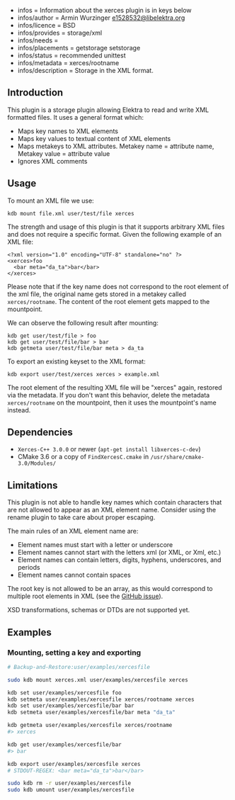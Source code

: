 - infos = Information about the xerces plugin is in keys below
- infos/author = Armin Wurzinger <e1528532@libelektra.org>
- infos/licence = BSD
- infos/provides = storage/xml
- infos/needs =
- infos/placements = getstorage setstorage
- infos/status = recommended unittest
- infos/metadata = xerces/rootname
- infos/description = Storage in the XML format.

## Introduction

This plugin is a storage plugin allowing Elektra to read and write XML
formatted files. It uses a general format which:

- Maps key names to XML elements
- Maps key values to textual content of XML elements
- Maps metakeys to XML attributes. Metakey name = attribute name, Metakey value
 	= attribute value
- Ignores XML comments

## Usage

To mount an XML file we use:

	kdb mount file.xml user/test/file xerces

The strength and usage of this plugin is that it supports arbitrary XML files and
does not require a specific format. Given the following example of an XML file:

	<?xml version="1.0" encoding="UTF-8" standalone="no" ?>
	<xerces>foo
	  <bar meta="da_ta">bar</bar>
	</xerces>

Please note that if the key name does not correspond to the root element of the xml
file, the original name gets stored in a metakey called `xerces/rootname`. The content
of the root element gets mapped to the mountpoint.

We can observe the following result after mounting:

	kdb get user/test/file > foo
	kdb get user/test/file/bar > bar
	kdb getmeta user/test/file/bar meta > da_ta

To export an existing keyset to the XML format:

	kdb export user/test/xerces xerces > example.xml

The root element of the resulting XML file will be "xerces" again, restored via the
metadata. If you don't want this behavior, delete the metadata `xerces/rootname` on
the mountpoint, then it uses the mountpoint's name instead.

## Dependencies

- `Xerces-C++ 3.0.0` or newer (`apt-get install libxerces-c-dev`)
- CMake 3.6 or a copy of `FindXercesC.cmake` in
  `/usr/share/cmake-3.0/Modules/`

## Limitations

This plugin is not able to handle key names which contain characters that are not
allowed to appear as an XML element name. Consider using the rename plugin to
take care about proper escaping.

The main rules of an XML element name are:
- Element names must start with a letter or underscore
- Element names cannot start with the letters xml (or XML, or Xml, etc.)
- Element names can contain letters, digits, hyphens, underscores, and periods
- Element names cannot contain spaces

The root key is not allowed to be an array, as this would correspond to multiple
root elements in XML (see the
[GitHub issue](https://github.com/ElektraInitiative/libelektra/issues/1451)).

XSD transformations, schemas or DTDs are not supported yet.

## Examples

### Mounting, setting a key and exporting

```sh
# Backup-and-Restore:user/examples/xercesfile

sudo kdb mount xerces.xml user/examples/xercesfile xerces

kdb set user/examples/xercesfile foo
kdb setmeta user/examples/xercesfile xerces/rootname xerces
kdb set user/examples/xercesfile/bar bar
kdb setmeta user/examples/xercesfile/bar meta "da_ta"

kdb getmeta user/examples/xercesfile xerces/rootname
#> xerces

kdb get user/examples/xercesfile/bar
#> bar

kdb export user/examples/xercesfile xerces
# STDOUT-REGEX: <bar meta="da_ta">bar</bar>

sudo kdb rm -r user/examples/xercesfile
sudo kdb umount user/examples/xercesfile
```
